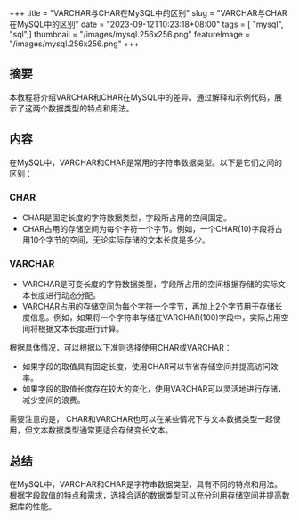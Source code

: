 +++
title = "VARCHAR与CHAR在MySQL中的区别"
slug = "VARCHAR与CHAR在MySQL中的区别"
date = "2023-09-12T10:23:18+08:00"
tags = [ "mysql", "sql",]
thumbnail = "/images/mysql.256x256.png"
featureImage = "/images/mysql.256x256.png"
+++


## 摘要
本教程将介绍VARCHAR和CHAR在MySQL中的差异。通过解释和示例代码，展示了这两个数据类型的特点和用法。

## 内容
在MySQL中，VARCHAR和CHAR是常用的字符串数据类型。以下是它们之间的区别：

### CHAR
- CHAR是固定长度的字符数据类型，字段所占用的空间固定。
- CHAR占用的存储空间为每个字符一个字节。例如，一个CHAR(10)字段将占用10个字节的空间，无论实际存储的文本长度是多少。

### VARCHAR
- VARCHAR是可变长度的字符数据类型，字段所占用的空间根据存储的实际文本长度进行动态分配。
- VARCHAR占用的存储空间为每个字符一个字节，再加上2个字节用于存储长度信息。例如，如果将一个字符串存储在VARCHAR(100)字段中，实际占用空间将根据文本长度进行计算。

根据具体情况，可以根据以下准则选择使用CHAR或VARCHAR：
- 如果字段的取值具有固定长度，使用CHAR可以节省存储空间并提高访问效率。
- 如果字段的取值长度存在较大的变化，使用VARCHAR可以灵活地进行存储，减少空间的浪费。

需要注意的是， CHAR和VARCHAR也可以在某些情况下与文本数据类型一起使用，但文本数据类型通常更适合存储变长文本。

## 总结
在MySQL中，VARCHAR和CHAR是字符串数据类型，具有不同的特点和用法。根据字段取值的特点和需求，选择合适的数据类型可以充分利用存储空间并提高数据库的性能。


